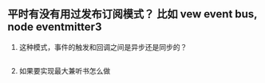 ## 平时有没有用过发布订阅模式？ 比如 vew event bus, node eventmitter3

1. 这种模式，事件的触发和回调之间是异步还是同步的？

```js

```


2. 如果要实现最大兼听书怎么做